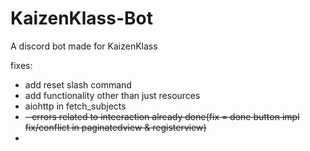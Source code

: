 # KaizenKlass-Bot
A discord bot made for KaizenKlass

















fixes:
- add reset slash command
- add functionality other than just resources
- aiohttp in fetch_subjects
- ~~- errors related to inteeraction already done(fix = done button impl fix/conflict in paginatedview & registerview)~~
- 
